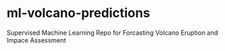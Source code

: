# ml-volcano-predictions
Supervised Machine Learning Repo for Forcasting Volcano Eruption and Impace Assessment
